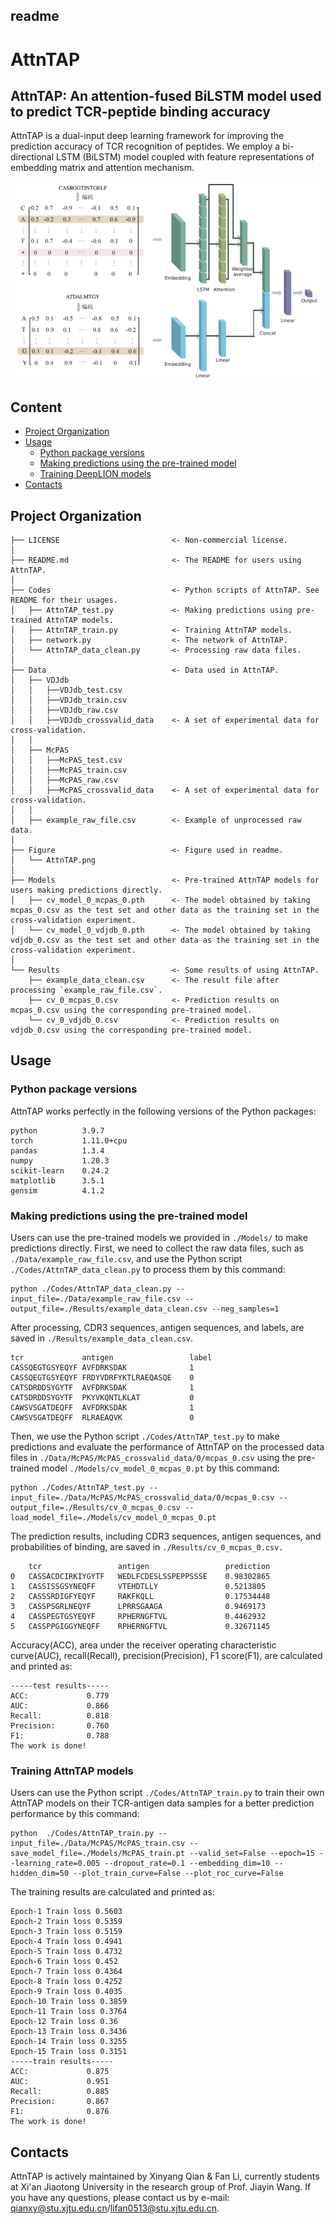 ﻿readme
-------

AttnTAP
========

AttnTAP: An attention-fused BiLSTM model used to predict TCR-peptide binding accuracy
------------------------------------------------------------------------

AttnTAP is a dual-input deep learning framework for improving the prediction accuracy of TCR recognition of peptides. We employ a bi-directional LSTM (BiLSTM) model coupled with feature representations of embedding matrix and attention mechanism.

![](Figure/AttnTAP.png)


## Content
<!-- @import "[TOC]" {cmd="toc" depthFrom=1 depthTo=6 orderedList=false} -->

<!-- code_chunk_output -->
- [Project Organization](#project-organization)
- [Usage](#usage)
  - [Python package versions](#python-package-versions)
  - [Making predictions using the pre-trained model](#making-predictions-using-the-pre-trained-model)
  - [Training DeepLION models](#training-deeplion-models)
- [Contacts](#contacts)


<!-- /code_chunk_output -->


## Project Organization

    ├── LICENSE                         <- Non-commercial license.
    │     
    ├── README.md                       <- The README for users using AttnTAP.
    │ 
    ├── Codes                           <- Python scripts of AttnTAP. See README for their usages.
    │   ├── AttnTAP_test.py             <- Making predictions using pre-trained AttnTAP models.
    │   ├── AttnTAP_train.py            <- Training AttnTAP models.
    │   ├── network.py                  <- The network of AttnTAP.
    │   └── AttnTAP_data_clean.py       <- Processing raw data files.
    │
    ├── Data                            <- Data used in AttnTAP.
    │   ├── VDJdb
    │   │   ├──VDJdb_test.csv  
    │   │   ├──VDJdb_train.csv   
    │   │   ├──VDJdb_raw.csv   
    │   │   ├──VDJdb_crossvalid_data    <- A set of experimental data for cross-validation.
    │   │ 
    │   ├── McPAS
    │   │   ├──McPAS_test.csv  
    │   │   ├──McPAS_train.csv   
    │   │   ├──McPAS_raw.csv   
    │   │   ├──McPAS_crossvalid_data    <- A set of experimental data for cross-validation.
    │   │  
    │   ├── example_raw_file.csv        <- Example of unprocessed raw data.
    │  
    ├── Figure                          <- Figure used in readme.
    │   └── AttnTAP.png 
    │
    ├── Models                          <- Pre-trained AttnTAP models for users making predictions directly.               
    │   ├── cv_model_0_mcpas_0.pth      <- The model obtained by taking mcpas_0.csv as the test set and other data as the training set in the cross-validation experiment.
    │   └── cv_model_0_vdjdb_0.pth      <- The model obtained by taking vdjdb_0.csv as the test set and other data as the training set in the cross-validation experiment.
    │      
    └── Results                         <- Some results of using AttnTAP.
        ├── example_data_clean.csv      <- The result file after processing `example_raw_file.csv`.
        ├── cv_0_mcpas_0.csv            <- Prediction results on mcpas_0.csv using the corresponding pre-trained model.
        └── cv_0_vdjdb_0.csv            <- Prediction results on vdjdb_0.csv using the corresponding pre-trained model.

## Usage

### Python package versions

AttnTAP works perfectly in the following versions of the Python packages:

    python          3.9.7
    torch           1.11.0+cpu
    pandas          1.3.4
    numpy           1.20.3
    scikit-learn    0.24.2
    matplotlib      3.5.1
    gensim          4.1.2

### Making predictions using the pre-trained model

Users can use the pre-trained models we provided in `./Models/` to make predictions directly.
First, we need to collect the raw data files, such as `./Data/example_raw_file.csv`, and use the Python script `./Codes/AttnTAP_data_clean.py` to process them by this command:

    python ./Codes/AttnTAP_data_clean.py --input_file=./Data/example_raw_file.csv --output_file=./Results/example_data_clean.csv --neg_samples=1

After processing, CDR3 sequences, antigen sequences, and labels, are saved in `./Results/example_data_clean.csv`.

    tcr             antigen	                label
    CASSQEGTGSYEQYF	AVFDRKSDAK              1
    CASSQEGTGSYEQYF	FRDYVDRFYKTLRAEQASQE    0
    CATSDRDDSYGYTF	AVFDRKSDAK              1
    CATSDRDDSYGYTF	PKYVKQNTLKLAT           0
    CAWSVSGATDEQFF	AVFDRKSDAK              1
    CAWSVSGATDEQFF	RLRAEAQVK               0

Then, we use the Python script `./Codes/AttnTAP_test.py` to make predictions and evaluate the performance of AttnTAP  on the processed data files in `./Data/McPAS/McPAS_crossvalid_data/0/mcpas_0.csv` using the pre-trained model `./Models/cv_model_0_mcpas_0.pt` by this command:

    python ./Codes/AttnTAP_test.py --input_file=./Data/McPAS/McPAS_crossvalid_data/0/mcpas_0.csv --output_file=./Results/cv_0_mcpas_0.csv --load_model_file=./Models/cv_model_0_mcpas_0.pt

The prediction results, including CDR3 sequences, antigen sequences, and probabilities of binding, are saved in `./Results/cv_0_mcpas_0.csv.`

    	tcr                 antigen                 prediction
    0	CASSACDCIRKIYGYTF   WEDLFCDESLSSPEPPSSSE    0.98302865
    1	CASSISSGSYNEQFF     VTEHDTLLY               0.5213805
    2	CASSSRDIGFYEQYF     RAKFKQLL                0.17534448
    3	CASSPSGRLNEQYF      LPRRSGAAGA              0.9469173
    4	CASSPEGTGSYEQYF     RPHERNGFTVL             0.4462932
    5	CASSPPGIGGYNEQFF    RPHERNGFTVL             0.32671145

Accuracy(ACC), area under the receiver operating characteristic curve(AUC), recall(Recall), precision(Precision), F1 score(F1), are calculated and printed as:

    -----test results-----
    ACC:             0.779
    AUC:             0.866
    Recall:          0.818
    Precision:       0.760
    F1:              0.788
    The work is done!

### Training AttnTAP models

Users can use the Python script `./Codes/AttnTAP_train.py` to train their own AttnTAP models on their TCR-antigen data samples for a better prediction performance by this command:

    python  ./Codes/AttnTAP_train.py --input_file=./Data/McPAS/McPAS_train.csv --save_model_file=./Models/McPAS_train.pt --valid_set=False --epoch=15 --learning_rate=0.005 --dropout_rate=0.1 --embedding_dim=10 --hidden_dim=50 --plot_train_curve=False --plot_roc_curve=False

The training results are calculated and printed as:
```
Epoch-1 Train loss 0.5603
Epoch-2 Train loss 0.5359
Epoch-3 Train loss 0.5159
Epoch-4 Train loss 0.4941
Epoch-5 Train loss 0.4732
Epoch-6 Train loss 0.452
Epoch-7 Train loss 0.4364
Epoch-8 Train loss 0.4252
Epoch-9 Train loss 0.4035
Epoch-10 Train loss 0.3859
Epoch-11 Train loss 0.3764
Epoch-12 Train loss 0.36
Epoch-13 Train loss 0.3436
Epoch-14 Train loss 0.3255
Epoch-15 Train loss 0.3151
-----train results-----
ACC:             0.875
AUC:             0.951
Recall:          0.885
Precision:       0.867
F1:              0.876
The work is done!
```
## Contacts
AttnTAP is actively maintained by Xinyang Qian & Fan Li, currently students at Xi'an Jiaotong University in the research group of Prof. Jiayin Wang.
If you have any questions, please contact us by e-mail: qianxy@stu.xjtu.edu.cn/lifan0513@stu.xjtu.edu.cn.






